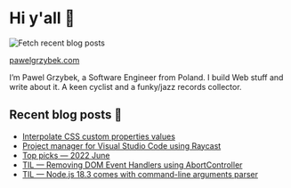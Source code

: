 # Hi y'all 👋

![Fetch recent blog posts](https://github.com/pawelgrzybek/pawelgrzybek/workflows/Fetch%20recent%20blog%20posts/badge.svg)

[pawelgrzybek.com](https://pawelgrzybek.com)

I’m Pawel Grzybek, a Software Engineer from Poland. I build Web stuff and write about it. A keen cyclist and a funky/jazz records collector.

## Recent blog posts 📝

<!-- FEED-START -->
- [Interpolate CSS custom properties values](https://pawelgrzybek.com/interpolate-css-custom-properties-values/)
- [Project manager for Visual Studio Code using Raycast](https://pawelgrzybek.com/project-manager-for-visual-studio-code-using-raycast/)
- [Top picks — 2022 June](https://pawelgrzybek.com/top-picks-2022-june/)
- [TIL — Removing DOM Event Handlers using AbortController](https://pawelgrzybek.com/til-removing-dom-event-handlers-using-abortcontroller/)
- [TIL — Node.js 18.3 comes with command-line arguments parser](https://pawelgrzybek.com/til-node-js-18-3-comes-with-command-line-arguments-parser/)
<!-- FEED-END -->